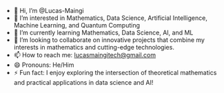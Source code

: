 - 👋 Hi, I’m @Lucas-Maingi
- 👀 I’m interested in Mathematics, Data Science, Artificial Intelligence, Machine Learning, and Quantum Computing
- 🌱 I’m currently learning Mathematics, Data Science, AI, and ML
- 💞️ I’m looking to collaborate on innovative projects that combine my interests in mathematics and cutting-edge technologies.
- 📫 How to reach me: lucasmaingitech@gmail.com
- 😄 Pronouns: He/Him
- ⚡ Fun fact: I enjoy exploring the intersection of theoretical mathematics and practical applications in data science and AI!
